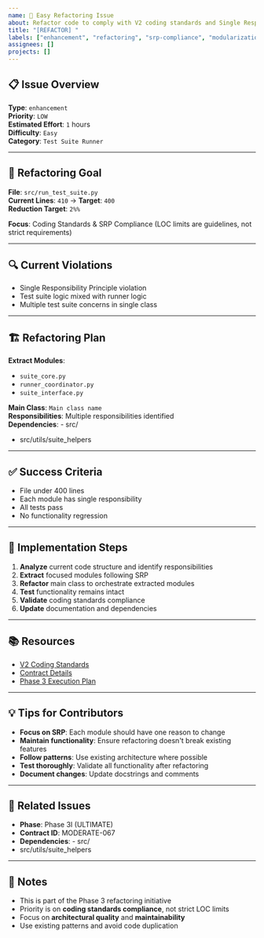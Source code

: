 ```yaml
---
name: 🚀 Easy Refactoring Issue
about: Refactor code to comply with V2 coding standards and Single Responsibility Principle
title: "[REFACTOR] "
labels: ["enhancement", "refactoring", "srp-compliance", "modularization", "good first issue", "easy"]
assignees: []
projects: []
---
```


## 📋 **Issue Overview**

**Type**: `enhancement`  
**Priority**: `LOW`  
**Estimated Effort**: `1` hours  
**Difficulty**: `Easy`  
**Category**: `Test Suite Runner`

---

## 🎯 **Refactoring Goal**

**File**: `src/run_test_suite.py`  
**Current Lines**: `410` → **Target**: `400`  
**Reduction Target**: `2%%`

**Focus**: Coding Standards & SRP Compliance (LOC limits are guidelines, not strict requirements)

---

## 🔍 **Current Violations**

- Single Responsibility Principle violation
- Test suite logic mixed with runner logic
- Multiple test suite concerns in single class

---

## 🏗️ **Refactoring Plan**

**Extract Modules**:
- `suite_core.py`
- `runner_coordinator.py`
- `suite_interface.py`

**Main Class**: `Main class name`  
**Responsibilities**: Multiple responsibilities identified  
**Dependencies**: - src/
- src/utils/suite_helpers

---

## ✅ **Success Criteria**

- File under 400 lines
- Each module has single responsibility
- All tests pass
- No functionality regression

---

## 🚀 **Implementation Steps**

1. **Analyze** current code structure and identify responsibilities
2. **Extract** focused modules following SRP
3. **Refactor** main class to orchestrate extracted modules
4. **Test** functionality remains intact
5. **Validate** coding standards compliance
6. **Update** documentation and dependencies

---

## 📚 **Resources**

- [V2 Coding Standards](../docs/CODING_STANDARDS.md)
- [Contract Details](../contracts/phase3i_final_completion.json)
- [Phase 3 Execution Plan](../contracts/PHASE3_COMPLETE_EXECUTION_PLAN.md)

---

## 💡 **Tips for Contributors**

- **Focus on SRP**: Each module should have one reason to change
- **Maintain functionality**: Ensure refactoring doesn't break existing features
- **Follow patterns**: Use existing architecture where possible
- **Test thoroughly**: Validate all functionality after refactoring
- **Document changes**: Update docstrings and comments

---

## 🔗 **Related Issues**

- **Phase**: Phase 3I (ULTIMATE)
- **Contract ID**: MODERATE-067
- **Dependencies**: - src/
- src/utils/suite_helpers

---

## 📝 **Notes**

- This is part of the Phase 3 refactoring initiative
- Priority is on **coding standards compliance**, not strict LOC limits
- Focus on **architectural quality** and **maintainability**
- Use existing patterns and avoid code duplication
